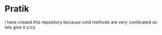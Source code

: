 # Pratik
 i have creaed this repository because cmd methods are very comlicated so lets give it a try
